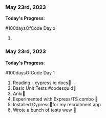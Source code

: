 ### May 23rd, 2023

**Today's Progress**:

#100daysOfCode Day x

1.

### May 23rd, 2023

**Today's Progress**:

#100daysOfCode Day 1

1.  Reading - cypress.io docs📘
2.  Basic Unit Tests #codesquid🦑
3.  Anki🎴
4.  Experimented with Express/TS combo 👊
5.  Installed Cypress🌲for my recruitment app
6.  Wrote a bunch of tests wew 🙌
